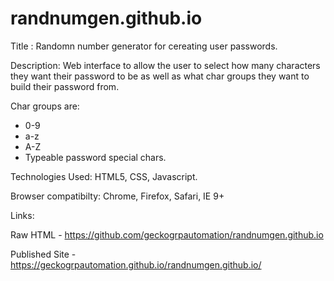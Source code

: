 # randnumgen.github.io

Title : Randomn number generator for cereating user passwords.

Description: Web interface to allow the user to select how many characters they want their password to be as well as what char groups they want to build their password from. 

Char groups are:

* 0-9
* a-z
* A-Z
* Typeable password special chars.

Technologies Used: HTML5, CSS, Javascript.

Browser compatibilty: Chrome, Firefox, Safari, IE 9+

Links: 

Raw HTML  -      https://github.com/geckogrpautomation/randnumgen.github.io

Published Site - https://geckogrpautomation.github.io/randnumgen.github.io/
